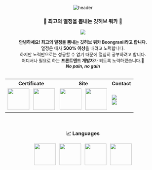 <div align="center"> 

![header](https://capsule-render.vercel.app/api?type=cylinder&color=auto&height=150&section=header&text=Boongranii&fontColor=ffffff&fontSize=70&animation=fadeIn&fontAlignY=55&desc=%20&descAlignY=62&descAlign=62)
###  🐶 최고의 열정을 뽐내는 깃허브 쿼카 🐒
<a href="https://hits.seeyoufarm.com"><img src="https://hits.seeyoufarm.com/api/count/incr/badge.svg?url=https%3A%2F%2Fgithub.com%2Fbbjbc%2Fhit-counter&count_bg=%2360D680&title_bg=%23956031&icon=&icon_color=%23E7E7E7&title=hits&edge_flat=false"/></a>
<br/>
        <div><b>안녕하세요! 최고의 열정을 뽐내는 깃허브 쿼카 Boongranii라고 합니다.</b></div>
        <div>열정은 매사 <b>500% 이상</b>을 내려고 노력합니다.</div> 
        <div>하지만 노력만으로는 성공할 수 없기 때문에 열심히 공부하려고 합니다.</div> 
        <div>어디서나 필요로 하는 <b>프론트엔드 개발자</b>가 되도록 노력하겠습니다.🥇</div>
        <div><b><i>No pain, no gain</i></b></div>
<br/>

<table border="0">
        <tr>
                <th>Certificate</th>
                <th>Site</th>
                <th>Contact</th>
        </tr>
        <tr>
                <td>
                        <img src="https://github.com/bbjbc/bbjbc/assets/102457140/aa33a41a-6473-4e28-a3cc-d0ce8585bd14" width="70"> &nbsp;
                        <img src="https://github.com/bbjbc/bbjbc/assets/102457140/ccfa7e8f-7784-4f40-a570-393f934335ee" width="70"> 
                </td>
                <td>
                        <a href="https://bbjbc.github.io"><img src="https://github.com/bbjbc/bbjbc/assets/102457140/870d50da-f390-4b47-a57a-9e7d95a93d62" width="70" /></a> &nbsp;
                        <a href="https://www.instagram.com/boongranii"><img src="https://github.com/bbjbc/bbjbc/assets/102457140/2c0b8b46-cdee-4a59-a3cb-4d3fb2ad45eb" width="70" /></a> 
                </td>
                <td>
                        <img src="https://img.shields.io/badge/📫-aoo4550@naver.com-blue"> <br>
                        <img src="https://img.shields.io/badge/🏫-aoo4550@kyonggi.ac.kr-green">        
                </td>
        </tr>
</table>
<br>

### 📈 Languages
<img src="https://github.com/bbjbc/bbjbc/assets/102457140/5317d495-7117-44e8-a7c8-a038db404d7c" width="70" /> &nbsp;
<img src="https://github.com/bbjbc/bbjbc/assets/102457140/0e89b02a-345c-44a9-88f4-294cceb04765" width="70" /> &nbsp;
<img src="https://github.com/bbjbc/bbjbc/assets/102457140/6acd8e30-964f-49fe-8c7d-0432de34804e" width="70" /> &nbsp;
<img src="https://github.com/bbjbc/bbjbc/assets/102457140/28f66cd3-bd08-4557-80b8-8c90fbf45eb8" width="70" />
</div>
